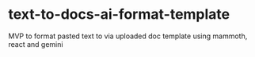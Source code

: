 # text-to-docs-ai-format-template
MVP to format pasted text to via uploaded doc template using mammoth, react and gemini
